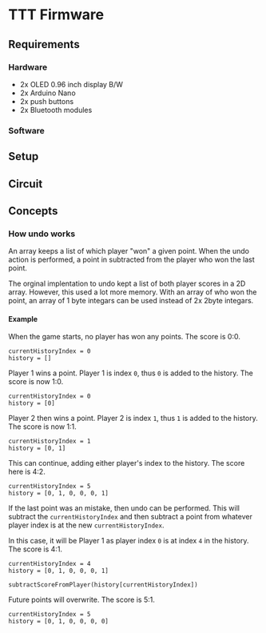# TTT Firmware
## Requirements
### Hardware
- 2x OLED 0.96 inch display B/W
- 2x Arduino Nano
- 2x push buttons
- 2x Bluetooth modules

### Software

## Setup

## Circuit

## Concepts
### How undo works
An array keeps a list of which player "won" a given point. When the undo action is performed, a point in subtracted from the player who won the last point.

The orginal implentation to undo kept a list of both player scores in a 2D array. However, this used a lot more memory. With an array of who won the point, an array of 1 byte integars can be used instead of 2x 2byte integars.

#### Example

When the game starts, no player has won any points. The score is 0:0.

```fantastic psuedo c++
currentHistoryIndex = 0
history = []
```

Player 1 wins a point. Player 1 is index `0`, thus `0` is added to the history. The score is now 1:0.

```fantastic psuedo c++
currentHistoryIndex = 0
history = [0]
```

Player 2 then wins a point. Player 2 is index `1`, thus `1` is added to the history. The score is now 1:1.

```fantastic psuedo c++
currentHistoryIndex = 1
history = [0, 1]
```

This can continue, adding either player's index to the history. The score here is 4:2.

```fantastic psuedo c++
currentHistoryIndex = 5
history = [0, 1, 0, 0, 0, 1]
```

If the last point was an mistake, then undo can be performed. This will subtract the `currentHistoryIndex` and then subtract a point from whatever player index is at the new `currentHistoryIndex`.

In this case, it will be Player 1 as player index `0` is at index `4` in the history. The score is 4:1.

```fantastic psuedo c++
currentHistoryIndex = 4
history = [0, 1, 0, 0, 0, 1]

subtractScoreFromPlayer(history[currentHistoryIndex])
```

Future points will overwrite. The score is 5:1.

```fantastic psuedo c++
currentHistoryIndex = 5
history = [0, 1, 0, 0, 0, 0]
```
